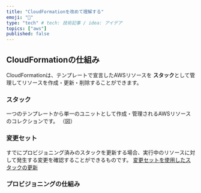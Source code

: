 ```yaml
---
title: "CloudFormationを改めて理解する"
emoji: "🪸"
type: "tech" # tech: 技術記事 / idea: アイデア
topics: ["aws"]
published: false
---
```


## CloudFormationの仕組み
CloudFormationは、テンプレートで宣言したAWSリソースを **スタック**として管理してリソースを作成・更新・削除することができます。

### スタック
一つのテンプレートから単一のユニットとして作成・管理されるAWSリソースのコレクションです。
（図）

### 変更セット
すでにプロビジョニング済みのスタックを更新する場合、実行中のリソースに対して発生する変更を確認することができるものです。
[変更セットを使用したスタックの更新](https://docs.aws.amazon.com/ja_jp/AWSCloudFormation/latest/UserGuide/using-cfn-updating-stacks-changesets.html)

### プロビジョニングの仕組み

